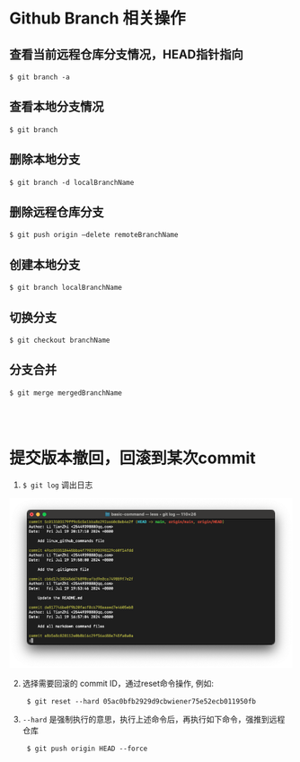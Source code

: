 # Github Branch 相关操作

## 查看当前远程仓库分支情况，HEAD指针指向

`$ git branch -a`

## 查看本地分支情况

`$ git branch`

## 删除本地分支

`$ git branch -d localBranchName`

## 删除远程仓库分支
`$ git push origin —delete remoteBranchName`

## 创建本地分支

`$ git branch localBranchName`

## 切换分支

`$ git checkout branchName`

## 分支合并

`$ git merge mergedBranchName`

<br>
<br>

# 提交版本撤回，回滚到某次commit

1. `$ git log` 调出日志

![log infomation](./figures/log_info.png)

2. 选择需要回滚的 commit ID，通过reset命令操作, 例如:  

        $ git reset --hard 05ac0bfb2929d9cbwiener75e52ecb011950fb

3. `--hard` 是强制执行的意思，执行上述命令后，再执行如下命令，强推到远程仓库

        $ git push origin HEAD --force






